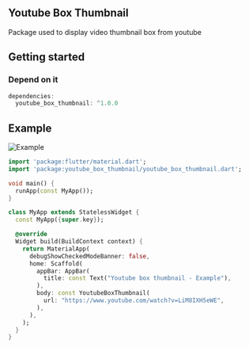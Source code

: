 ## Youtube Box Thumbnail

Package used to display video thumbnail box from youtube

## Getting started

### Depend on it
```dart
dependencies:
  youtube_box_thumbnail: ^1.0.0
```

## Example
![](https://raw.githubusercontent.com/sondv301/youtube_box_thumbnail/main/assets/images/scr1.png "Example")

```dart
import 'package:flutter/material.dart';
import 'package:youtube_box_thumbnail/youtube_box_thumbnail.dart';

void main() {
  runApp(const MyApp());
}

class MyApp extends StatelessWidget {
  const MyApp({super.key});

  @override
  Widget build(BuildContext context) {
    return MaterialApp(
      debugShowCheckedModeBanner: false,
      home: Scaffold(
        appBar: AppBar(
          title: const Text("Youtube box thumbnail - Example"),
        ),
        body: const YoutubeBoxThumbnail(
          url: "https://www.youtube.com/watch?v=LiM8IXH5eWE",
        ),
      ),
    );
  }
}
```
